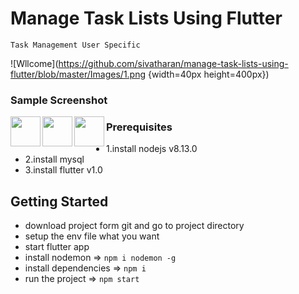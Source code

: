 # Manage Task Lists Using Flutter
    Task Management User Specific 

![Wllcome](https://github.com/sivatharan/manage-task-lists-using-flutter/blob/master/Images/1.png  {width=40px height=400px})

### Sample Screenshot
<a href="url"><img src="https://github.com/sivatharan/manage-task-lists-using-flutter/blob/master/Images/1.png" align="left" height="48" width="48" ></a>

<a href="url"><img src="https://github.com/sivatharan/manage-task-lists-using-flutter/blob/master/Images/1.png" align="left" height="48" width="48" ></a>

<a href="url"><img src="https://github.com/sivatharan/manage-task-lists-using-flutter/blob/master/Images/1.png" align="left" height="48" width="48" ></a>


### Prerequisites
- 1.install nodejs v8.13.0
- 2.install mysql
- 3.install flutter v1.0


## Getting Started
- download project form git and go to project directory
- setup the env file what you want
- start flutter app
- install nodemon => `npm i nodemon -g`
- install dependencies => `npm i`
- run the project => `npm start`
